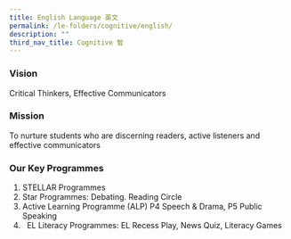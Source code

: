 ```yaml
---
title: English Language 英文
permalink: /le-folders/cognitive/english/
description: ""
third_nav_title: Cognitive 智
---
```

### Vision

Critical Thinkers, Effective Communicators

### Mission

To nurture students who are discerning readers, active listeners and effective communicators

### Our Key Programmes

1. STELLAR Programmes
2. Star Programmes: Debating. Reading Circle
3. Active Learning Programme (ALP) P4 Speech & Drama, P5 Public Speaking
4.   EL Literacy Programmes: EL Recess Play, News Quiz, Literacy Games

